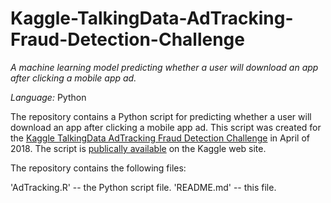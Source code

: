 # Kaggle-TalkingData-AdTracking-Fraud-Detection-Challenge

*A machine learning model predicting whether a user will download an app after clicking a mobile app ad.*

*Language:* Python

The repository contains a Python script for predicting whether a user will download an app after clicking a mobile app ad. This script was created for the [Kaggle TalkingData AdTracking Fraud Detection Challenge](https://www.kaggle.com/c/talkingdata-adtracking-fraud-detection) in April of 2018. The script is [publically available](https://www.kaggle.com/graf10a/lightgbm-lb-0-9675?scriptVersionId=2839386) on the Kaggle web site.

The repository contains the following files:

'AdTracking.R' -- the Python script file.
'README.md' -- this file.
